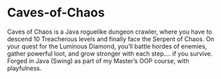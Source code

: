 # Caves-of-Chaos
Caves of Chaos is a Java roguelike dungeon crawler, where you have to descend 10 Treacherous levels and finally face the Serpent of Chaos. On your quest for the Luminous Diamond, you’ll battle hordes of enemies, gather powerful loot, and grow stronger with each step.... if you survive. Forged in Java (Swing) as part of my Master’s OOP course, with playfulness.
